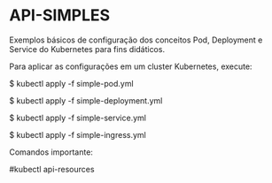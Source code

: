 # API-SIMPLES

Exemplos básicos de configuração dos conceitos Pod, Deployment e Service do Kubernetes para fins didáticos.

Para aplicar as configurações em um cluster Kubernetes, execute:

$ kubectl apply -f simple-pod.yml

$ kubectl apply -f simple-deployment.yml

$ kubectl apply -f simple-service.yml

$ kubectl apply -f simple-ingress.yml


Comandos importante:

#kubectl api-resources 